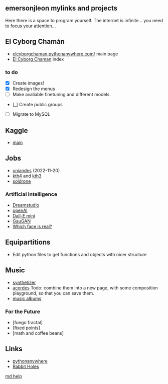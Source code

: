## emersonjleon mylinks and projects

Here there is a space to program yourself. The internet is infinite... you need to focus your attention...

## El Cyborg Chamán
- [elcyborgchaman.pythonanywhere.com/](https://elcyborgchaman.pythonanywhere.com/) main page
- [El Cyborg Chaman](cyborg.html) index

### to do
- [X] Create images!
- [X] Redesign the menus
- [ ] Make avaliable finetuning and different models.
- [_] Create public groups
- [ ] Migrate to MySQL


## Kaggle
- [main](https://www.kaggle.com/)


## Jobs
- [uniandes](https://www.mathjobs.org/jobs/list/21148) (2022-11-20)
- [kth4](https://www.kth.se/en/om/work-at-kth/lediga-jobb/what:job/jobID:558898/where:4/) and 
 [kth3](https://www.kth.se/en/om/work-at-kth/lediga-jobb/what:job/jobID:553393/type:job/where:4/apply:1)
- [soldrone](http://alojamientos.us.es/galgo/)








### Artificial intelligence
- [Dreamstudio](https://beta.dreamstudio.ai/dream)
- [openAI](https://openai.com/api)
- [Dall-E mini](https://huggingface.co/spaces/dalle-mini/dalle-mini)
- [GauGAN](http://gaugan.org/gaugan2)
- [Which face is real?](https://www.whichfaceisreal.com/index.php)



## Equipartitions
- Edit python files to get functions and objects with nicer structure


## Music
- [synthetizer](music/synth.html)
- [acordes](music/acordes.html)
 Todo: combine them into a new page, with some composition playground, so that you can save them.
- [music albums](music/albums.md)

### For the Future
- [fuego fractal]
- [fixed points]
- [math and coffee beans]

## Links
- [pythonanywhere](https://pythonanywhere.com)
- [Rabbit Holes](https://durmonski.com/start-here/)

[md help](help.md)
